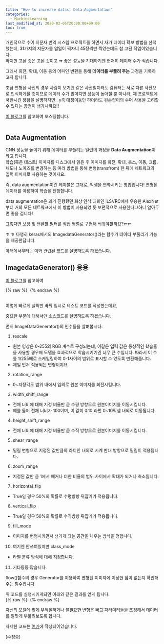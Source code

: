 ```yaml
---
title: "How to increase datas, Data Augmentation"
categories: 
  - MachineLearning
last_modified_at: 2020-02-06T20:00:00+09:00
toc: true
---
```


개인적으로 수어 지문자 번역 시스템 프로젝트를 하면서 자가 데이터 확보 방법을 선택했는데, 31가지의 지문자를 일일이 찍자니 45장씩만 찍었는데도 참 고된 작업이었습니다.<br/>
하지만 고된 것은 고된 것이고 ㅠ 좋은 성능을 기대하기엔 현저히 데이터 수가 적습니다.<br/>

그래서 회전, 확대, 이동 등의 어파인 변환을 통해 **데이터를 부풀려 주는** 과정을 기록하고자 합니다.<br/>

조금 변형된 사진의 경우 사람이 보기엔 같은 사진일지라도 컴퓨터는 서로 다른 사진으로 인식하게될 것이므로 데이터 수가 많아지면 성능이 높아질 뿐 아니라, 제 프로젝트에 국한시킨 장점을 설명하자면.. y축 대칭이동만 하더라도 왼손잡이의 수어 사용을 고려할 수 있다는 장점이 생기니까요!!<br/>

[이 블로그](https://nmhkahn.github.io/CNN-Practice)를 참고하여 포스팅합니다.<br/><br/>

Data Augmentation
------
CNN 성능을 높이기 위해 데이터를 부풀리는 일련의 과정을 **Data Augmentation**이라고 합니다.<br/>
학습(혹은 테스트) 이미지를 디스크에서 읽은 후 이미지를 회전, 확대, 축소, 이동, 크롭, 채도나 노이즈를 변경하는 등 여러 방법을 통해 변형(transfrom) 한 뒤에 네트워크의 입력 이미지로 사용하는 것이지요.<br/>

즉, data augmentation이란 레이블은 그대로, 픽셀을 변화시키는 방법입니다! 변형된 데이터를 이용하여 학습을 진행합니다.<br/>

data augmentation은 과거 진행했던 화상 인식 대회인 ILSVRC에서 우승한 AlexNet 부터 거의 모든 네트워크에서 이 방법이 사용되었 듯 보편적으로 사용한다고하니 알아두면 좋을 겁니다!<br/>

그렇다면 보정 및 변환할 필터를 직접 행렬로 구현해 씌워야할까요?ㅠㅠ<br/>

ㅎ ㅎ 다행히 keras에서의 ImagedataGenerator()라는 함수가 데이터 부풀리기 기능을 제공한답니다.<br/>

아래에서부터는 이와 관련된 코드를 설명하도록 하겠습니다.<br/>

ImagedataGenerator() 응용
------

[이 블로그](https://tykimos.github.io/2017/06/10/CNN_Data_Augmentation/)를 참고하여 <br/>

{% raw %} <img src="https://ohjinjin.github.io/assets/images/20200206augmentation/capture1.JPG" alt=""> {% endraw %}

<br/>이렇게 빠르게 살짝만 바꿔 임시로 테스트 코드를 작성했는데요,<br/>

중요한 부분에 대해서만 소스코드를 설명하도록 하겠습니다.<br/>

먼저 ImageDataGenerator()의 인수들을 살펴봅시다.<br/>
1. rescale<br/>
- 원본 영상은 0-255의 RGB 계수로 구성되는데, 이같은 입력 값은 통상적인 학습률을 사용할 경우에 모델을 효과적으로 학습시키기엔 너무 큰 수입니다. 따라서 이 수를 1/255배로 스케일링하여 0-1사이의 범위로 표시할 수 있도록 변환해줍니다.<br/>
- 제일 먼저 적용되는 변형이지요.<br/>
2. rotation_range<br/>
- 0~지정각도 범위 내에서 임의로 원본 이미지를 회전시킵니다.<br/>
3. width_shift_range<br/>
- 전체 너비에 대해 지정 비율만 큼 수평 방향으로 원본이미지를 이동시킵니다.<br/>
- 예를 들어 전체 너비가 100이며, 이 값이 0.1이라면 0~10픽셀 내외로 이동됩니다.<br/>
4. height_shift_range<br/>
- 전체 너비에 대해 지정 비율만 큼 수직 방향으로 원본이미지를 이동시킵니다.<br/>
5. shear_range<br/>
- 밀림 변형으로 지정된 값만큼의 라디안 내외로 시계 반대 방향으로 밀림이 적용됩니다.<br/>
6. zoom_range<br/>
- 지정된 값만 큼 1에서 빼거나 더한 비율의 범위 사이에서 확대가 되거나 축소됩니다.<br/>
7. horizontal_flip<br/>
- True일 경우 50%의 확률로 수평방향 뒤집기가 적용됩니다.<br/>
8. vertical_flip<br/>
- True일 경우 50%의 확률로 수직방향 뒤집기가 적용됩니다.<br/>
9. fill_mode<br/>
- 이미지를 변형시키면서 생기게 되는 공간을 채우는 방식을 정합니다.<br/>
10. 여기엔 안쓰여있지만 class_mode<br/>
- 라벨 분류 방식에 대해 지정합니다.<br/>
11. 기타등등 많습니다.<br/>

flow()함수의 경우 Generator를 이용하여 변형된 이미지에 이상한 점이 없는지 확인해주는 함수입니다.<br/>

위 코드를 실행시키게되면 아래와 같은 결과를 얻게 됩니다.<br/>
{% raw %} <img src="https://ohjinjin.github.io/assets/images/20200206augmentation/capture2.JPG" alt=""> {% endraw %}

자신의 모델에 맞게 부적절하거나 불필요한 변형은 빼고 파라미터들을 조정해서 데이터를 알맞게 부풀려보도록 합니다.<br/>

자세한 코드는 [여기](https://github.com/DSC-SCH/sign_language_translator/blob/master/Image%20Augmentation.ipynb)에 작성되어있습니다.<br/>


(수정중)